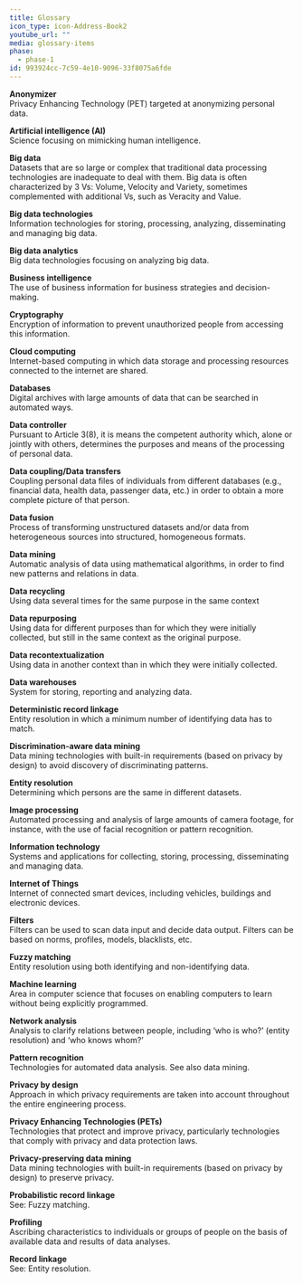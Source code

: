 ```yaml
---
title: Glossary
icon_type: icon-Address-Book2
youtube_url: ""
media: glossary-items
phase:
  - phase-1
id: 993924cc-7c59-4e10-9096-33f8075a6fde
---
```

<p><strong>Anonymizer</strong><br>
	Privacy Enhancing Technology (PET) targeted at anonymizing personal data.
</p>
<p><strong>Artificial intelligence (AI)</strong><br>
	Science focusing on mimicking human intelligence.
</p>
<p><strong>Big data</strong><br>
	Datasets that are so large or complex that traditional data processing technologies are inadequate to deal with them. Big data is often characterized by 3 Vs: Volume, Velocity and Variety, sometimes complemented with additional Vs, such as Veracity and Value.
</p>
<p><strong>Big data technologies</strong><br>
	Information technologies for storing, processing, analyzing, disseminating and managing big data.
</p>
<p><strong>Big data analytics</strong><br>
	Big data technologies focusing on analyzing big data.
</p>
<p><strong>Business intelligence</strong><br>
	The use of business information for business strategies and decision-making.
</p>
<p><strong>Cryptography</strong><br>
	Encryption of information to prevent unauthorized people from accessing this information.
</p>
<p><strong>Cloud computing</strong><br>
	Internet-based computing in which data storage and processing resources connected to the internet are shared.
</p>
<p><strong>Databases</strong><br>
	Digital archives with large amounts of data that can be searched in automated ways.
</p>
<p><strong>Data controller</strong><br>
	Pursuant to Article 3(8), it is means the competent authority which, alone or jointly with others, determines the purposes and means of the processing of personal data.
</p>
<p><strong>Data coupling/Data transfers</strong><br>
	Coupling personal data files of individuals from different databases (e.g., financial data, health data, passenger data, etc.) in order to obtain a more complete picture of that person.
</p>
<p><strong>Data fusion</strong><br>
	Process of transforming unstructured datasets and/or data from heterogeneous sources into structured, homogeneous formats.
</p>
<p><strong>Data mining</strong><br>
	Automatic analysis of data using mathematical algorithms, in order to find new patterns and relations in data.
</p>
<p><strong>Data recycling</strong><br>
	Using data several times for the same purpose in the same context
</p>
<p><strong>Data repurposing</strong><br>
	Using data for different purposes than for which they were initially collected, but still in the same context as the original purpose.
</p>
<p class="p5"><strong>Data recontextualization</strong><br>
	Using data in another context than in which they were initially collected.
</p>
<p><strong>Data warehouses</strong><br>
	System for storing, reporting and analyzing data.
</p>
<p><strong>Deterministic record linkage</strong><br>
	Entity resolution in which a minimum number of identifying data has to match.
</p>
<p><strong>Discrimination-aware data mining</strong><br>
	Data mining technologies with built-in requirements (based on privacy by design) to avoid discovery of discriminating patterns.
</p>
<p><strong>Entity resolution</strong><br>
	Determining which persons are the same in different datasets.
</p>
<p><strong>Image processing</strong><br>
	Automated processing and analysis of large amounts of camera footage, for instance, with the use of facial recognition or pattern recognition.
</p>
<p><strong>Information technology</strong><br>
	Systems and applications for collecting, storing, processing, disseminating and managing data.
</p>
<p><strong>Internet of Things</strong><br>
	Internet of connected smart devices, including vehicles, buildings and electronic devices.
</p>
<p><strong>Filters</strong><br>
	Filters can be used to scan data input and decide data output. Filters can be based on norms, profiles, models, blacklists, etc.
</p>
<p><strong>Fuzzy matching</strong><br>
	Entity resolution using both identifying and non-identifying data.
</p>
<p><strong>Machine learning</strong><br>
	Area in computer science that focuses on enabling computers to learn without being explicitly programmed.
</p>
<p><strong>Network analysis</strong><br>
	Analysis to clarify relations between people, including ‘who is who?’ (entity resolution) and ‘who knows whom?’
</p>
<p><strong>Pattern recognition</strong><br>
	Technologies for automated data analysis. See also data mining.
</p>
<p><strong>Privacy by design</strong><br>
	Approach in which privacy requirements are taken into account throughout the entire engineering process.
</p>
<p><strong>Privacy Enhancing Technologies (PETs)</strong><br>
	Technologies that protect and improve privacy, particularly technologies that comply with privacy and data protection laws.
</p>
<p><strong>Privacy-preserving data mining</strong><br>
	Data mining technologies with built-in requirements (based on privacy by design) to preserve privacy.
</p>
<p><strong>Probabilistic record linkage</strong><br>
	See: Fuzzy matching.
</p>
<p><strong>Profiling</strong><br>
	Ascribing characteristics to individuals or groups of people on the basis of available data and results of data analyses.
</p>
<p><strong>Record linkage</strong><br>
	See: Entity resolution.
</p>